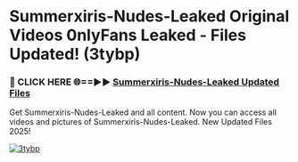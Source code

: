 # Summerxiris-Nudes-Leaked Original Videos 0nlyFans Leaked - Files Updated! (3tybp)

<h3>🔴 CLICK HERE 🌐==►► <a href="https://tinyurl.com/4mcuefdz" rel="nofollow">Summerxiris-Nudes-Leaked Updated Files</a></h3>

Get Summerxiris-Nudes-Leaked and all content. Now you can access all videos and pictures of Summerxiris-Nudes-Leaked. New Updated Files 2025!

[![3tybp](https://i.imgur.com/StAQSOY.gif)](https://tinyurl.com/4mcuefdz)
